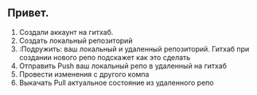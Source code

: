 ## Привет.  

1. Создали аккаунт на гитхаб.
2. Создать локальный репозиторий
3. :Подружить: ваш локальный  и удаленный репозиторий. Гитхаб при создании нового репо подскажет как это сделать
4. Отправить  Push ваш локальный репо в удаленный на гитхаб 
5. Провести изменения  с другого компа
6. Выкачать Pull актуальное состояние из удаленного репо